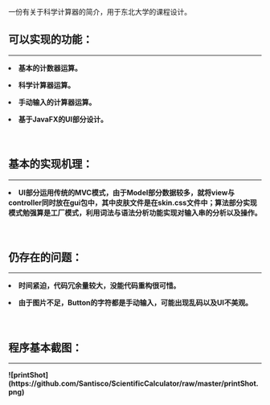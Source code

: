 <html>

<body>
<p>一份有关于科学计算器的简介，用于东北大学的课程设计。<br></p>
<p><h2>可以实现的功能：</h2></p>
<hr />
<p><b><li>基本的计数器运算。</p>
<p><li>科学计算器运算。</p>
<p><li>手动输入的计算器运算。</p>
<p><li>基于JavaFX的UI部分设计。<br><br><br></b></p>
</body>

<body>
<p><h2>基本的实现机理：</h2></p>
<hr />
<p><b><li>UI部分运用传统的MVC模式，由于Model部分数据较多，就将view与controller同时放在gui包中，其中皮肤文件是在skin.css文件中；算法部分实现模式勉强算是工厂模式，利用词法与语法分析功能实现对输入串的分析以及操作。<br><br><br></b></p>
</body>

<body>
<p><h2>仍存在的问题：</h2><p>
<hr />
<p><b><li>时间紧迫，代码冗余量较大，没能代码重构很可惜。</p>
<p><li>由于图片不足，Button的字符都是手动输入，可能出现乱码以及UI不美观。<br><br><br></p>
</body>

<body>
<p><h2>程序基本截图：</h2></p>
<hr />
![printShot](https://github.com/Santisco/ScientificCalculator/raw/master/printShot.png)
</body>
</html>